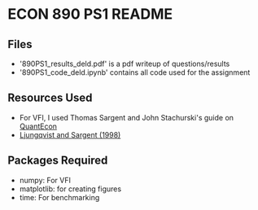 # ECON 890 PS1 README

## Files
- '890PS1_results_deld.pdf' is a pdf writeup of questions/results
- '890PS1_code_deld.ipynb' contains all code used for the assignment

## Resources Used
- For VFI, I used Thomas Sargent and John Stachurski's guide on [QuantEcon](https://jax.quantecon.org/opt_savings_1.html)
- [Ljungqvist and Sargent (1998)](https://www.jstor.org/stable/10.1086/250020)

## Packages Required
- numpy: For VFI
- matplotlib: for creating figures
- time: For benchmarking
